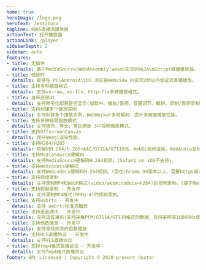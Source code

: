 ```yaml
---
home: true
heroImage: /logo.png
heroText: Jessibuca
tagline: 纯H5直播流播放器
actionText: 打开播放器
actionLink: /player
sidebarDepth: 2
sidebar: auto
features:
- title: 无插件
  details: 基于MediaSource/WebAssembly(wasm)实现的纯JavaScript直播播放器。
- title: 低延时
  details: 能够在 PC\Android\iOS 浏览器Webview 内实现2秒以内低延迟直播播放。
- title: 支持多种播放格式
  details: 支持ws-raw、ws-flv、http-flv多种播放格式。
- title: 自带底部UI
  details: 支持原子化配置是否显示(加载中、播放/暂停、音量调节、截屏、录制/暂停录制、全屏/取消全屏、流量显示)。
- title: 支持创建多个播放实例
  details: 支持创建多个播放实例，WebWorker多核解码，提升多画面播放性能。
- title: 支持多种视频缩放模式
  details: 支持填充，等比，等比缩放 3中视频缩放模式。
- title: 支持OffscreenCanvas
  details: 提升Webgl渲染性能。
- title: 支持H264/H265
  details: 软解码H.264/H.265+AAC/G711A/G711U流，WebGL视频渲染，WebAudio音频播放。
- title: 支持MediaSource硬解码
  details: 支持MediaSource硬解码H.264视频。(Safari on iOS不支持)。
- title: 支持Webcodecs硬解码
  details: 支持Webcodecs硬解码H.264视频。(需在chrome 94版本以上，需要https或者localhost环境),支持在WebWorker中硬解码。
- title: 支持视频录制
  details: 支持录制MP4和WebM格式(video/webm;codecs=h264)的视频录制。(基于MediaRecorder),(MP4格式支持在IOS VLC播放器显示时长播放，Android VLC播放器无法显示时长播放，PC VLC播放器可以播放)。
- title: 支持视频录制 - 开发中
  details: 支持录制MP4格式(MPEG-4)的视频录制。
- title: 支持webrtc - 开发中
  details: 支持 webrtc标准流播放
- title: 支持语音通讯 - 开发中
  details: 支持语音通讯(支持采集PCM/G711A/G711U格式的数据、支持采样率16000Hz或8000Hz，采样精度32bits或者16bits，支持单通道或双通道)
- title: 支持倍数播放 - 开发中
  details: 支持音视频流的倍数播放
- title: 支持HLS直播协议 - 开发中
  details: 支持HLS直播协议
- title: 支持fmp4格式直播协议 - 开发中
  details: 支持fmp4格式直播协议
footer: GPL Licensed | Copyright © 2020-present dexter
---
```

